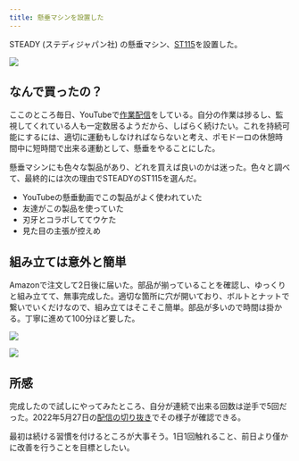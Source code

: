```yaml
---
title: 懸垂マシンを設置した
---
```

STEADY (ステディジャパン社) の懸垂マシン、[ST115](https://www.amazon.co.jp/dp/B09K3QQBKH)を設置した。

![](https://lh3.googleusercontent.com/docs/ADP-6oFdnon-NKQbRpIrxOtyDxr-YIFm70E5cGznipcRp0TWP-U5LxEhoglhwDjaAQZe01hlnv7I2HgnfWDBD0z1h5mv0MKzg0B3VNzL72fsmtN-34biwJKISIVZ1jdmKK2_lJKSSipZ_jZvqk30BHt559mua59efOoIlwxZL3P4p-qL2Tv6IFplqzLZbahB4epaQLYo7tHuxA6GDpU473VmHg8crxCBL1MDWktnDTw_VKtvGrCB9acu1J9JWkzfPD8qS6_pgA6YNQPA-UwXjkHayxPaplRDeFfdqcXMhjUgt2LrPof89V9HZGgvBamH9e5hNeeRMo0WvGzuoINMo-BikieZLIQUW1RTt_-iNpAk2I2o8kUYvgACy2nIQp08TOtrNeQaxRcZ8OwIMjyGFQKsUbxAZ5V9bxUvuDcElEszSFJTx3qqRwplSL4OnT85_MjDlLne76gI7necQwrcWjur_8CgkhAoMPTGbnoxRPjaSm7jD19W026_BG6hfL__ts9UuVGBAIjBWGqX0Uqi64EvaDkDj7QRBK7h3DfzAbTqlPdsuy9Zy1f_2TydPylHZZlYt5tCbxKHqeBAjIU1IZCStvJsbeXKTfjzSEcyhD-Dv0pLskhZ26e6n6vSCKO6Q7iTRhbIjmjDQvYOAT527g1MgJiL77zKwmFaQS4WlonyO1YI3X0u8eOIfv2864yusA65v0PGfz6GrD8BOCaETIwl2Nv-cRt30NF9mjSI6ZFnt_Ux2dbyK9IPzTipq0Sf3Wk0NFzLB-xYOGLRPAAT4DWZ-_H-nkbk766Ea-_XPWq-QT-x7EiH6UchaIBUaQ9kdMT3sPWAeZwX6lu1YVjin1ukNo-hpyW7KNUX332kzM4y9BNFuBHBLq4qBOoQbJKHzZgoLIMmxsBLhD5jyQ69_qZZYKTPgjwEW_rzJkfLB0Exga3uPGA5e6DBRTQ6xO6kE8kIgXs7so7w-vbo-incyWNZGWgqaZoKeXr7fGfFjgGA5U8VDCBZ2y5ZGU25QIyXSnYnbzqEHEt4zKRfdDmyXiazO64P56-VcLEY6tKTK3q4U9Yhyi20ZVchQDIeDuswxA5J4E3ZarwtQWUN7V5RPFOAKpQkquqGLKQo9eLx92-VbeggEDuodpX5DqyxgRATsspurW__zboiuHxaPoeNIgvbaWPgkdfa584Gp6w4BcliTFn9aIPCDZStx25gyLfmA54Vj1Zj9bEb9KUx-hCPBmY-1lL-3vsv38RfsuC_CwRTkUKP-OS1)

なんで買ったの？
--------

ここのところ毎日、YouTubeで[作業配信](https://www.youtube.com/c/r7kamura)をしている。自分の作業は捗るし、監視してくれている人も一定数居るようだから、しばらく続けたい。これを持続可能にするには、適切に運動もしなければならないと考え、ポモドーロの休憩時間中に短時間で出来る運動として、懸垂をやることにした。

懸垂マシンにも色々な製品があり、どれを買えば良いのかは迷った。色々と調べて、最終的には次の理由でSTEADYのST115を選んだ。

*   YouTubeの懸垂動画でこの製品がよく使われていた
*   友達がこの製品を使っていた
*   刃牙とコラボしててウケた
*   見た目の主張が控えめ

組み立ては意外と簡単
----------

Amazonで注文して2日後に届いた。部品が揃っていることを確認し、ゆっくりと組み立てて、無事完成した。適切な箇所に穴が開いており、ボルトとナットで繋いでいくだけなので、組み立てはそこそこ簡単。部品が多いので時間は掛かる。丁寧に進めて100分ほど要した。

![](https://lh3.googleusercontent.com/docs/ADP-6oHaYR4x2jVGvYm1zxuDF5z16GbzaoUOvdUgzIXV1C4QUA7eI4R4eadNZ5FllcweN_VVehA3_z4eCSCKC5OVLg4w6KuRDJSpPs9MmfAjGqK7EYi0wbXygYHHaFj60YD-4gXIWnB3rB34bwDTdgU8eZRFzI6NWBTg6kQpcXEBFXGk6n4UHHETGz09q9gEHw9fITFfgCsEWjmbvuU9r-qTOKME0n_qoqzvncePdcq897bsHcz4Gp_wvNt78hP0yBYz0NBE-3NYnOQUKyOdgFM9_mtDahb4hlGM63iQdf3ytS7_EodtbWH8ZQIfTTU3MDZwuZApMRUCTUgsIhNMC9NzY_GETlh1TZNOc5k83SZyDRucuSTlVGLowOMLM2TKLEfAT44GJ1NCfKhuzM34LEycGS6k8bvYOvJJOnrWMlqw20D5I_vC_sDRisdOnSbsl5_0GyrLBp8sOqjTLLjf9OXuNSNa64z2Nje6b2rmp83kz0zaa5V1NR2MhFyHDCcWpSlC9W92_PWn4wD0XLB95owWMBxc0_9kYOdiPvM4WR-EB6WJeExQjLpMLSIRv6NvHoLfpUCUkY_ylkpEXRhftx9PiuGPIH_ggV05Ro5nPyrJPtdfcXpkyFOjBoLlb8x_EV1PFgmUufqJqKe5kJSpMVIJ3oH9bNRli1I189FrUnZdl5uhVyQAZ3l9mCFFRA-69r-DavKKnI5i8wCT5N_K62IlfIms5Zvg_gkbQqj6UquKv0-e_XALSP6R29rc7JrQadSvzkedT5R7UKLGtnL-VENCFvXNQPNzhVt4Ai73wXFK3-ASnZBqs7XPUkdOBHR0jQ5q3ipUPJUj4O9taA039u00c_-bNH6n1D9egUUzdf6t6iABF9aJVaVS6VrtgHV7Vq0Tg4OBiONnL7j8Z09y_QwyJDfEILwRIEwlnUB_GxWNEb__S1bJHdtRnZLcAkXlBRJxKzSJSN29-qGMDhswpnXHp63rR1VrccQWQYq5IKNjp1ambA8H6TpBLB7GvOkw5noZ0O6VBEnoIdVmuQ5qbugJHXYYi2qU_gn2C7-reTU4D0GpLxDYeD8LERbGqzHikxKAWyslZAU_x_RmcCyq9q-NB-p4Fe2A_rH5BqiBo1kbeQEomKXEdG9x0aiS09qQQzUDGmSeUJ-DyCnm-pLtfqhnRLDZxNLZVmv5vpIb_L1PU_n_NImIrwjwLtz-qFdKinJLn68bm2BHEWUNCZlaSTUERc_FhlvQmqx8twvTkXtqyQ1TJO3j)

![](https://lh3.googleusercontent.com/docs/ADP-6oHC3rMsbUxy8sZwUyvCZtp_OOZRO1n3hWqbGX6hW7l_araFiiKaBvO1nER4vcrOk0DZFuB-7v2mxw3LPTnVl_5C_rwqOerIf27OtwR79IYyLN6SZdR1eAyU2P5iHND4HY6FhiIUz_CVpezb_FGxuiD6vKcbsBJfXZ4Ou-7JX1IJwYrnlP2idBhfV7-T8-aCCG2UnC6UqCoVkokz07vTUQl2rasbDoM7h2wgZDb5uCmEbFQOJWvkstYUAlrC8UXZa3hbxTZAEEpmw4s2wYvV7TiJMHRWSlQqQluvToRGSK5xfGhWAmqHIjTVJtlfHFO4bXbZOD_CSIleMcHlxgvXYMTCmY-OZhGo7zlQ0kmNSvjH2aw55xjWLtVeW_nhI33m4EDvIGzOheDGxbfwHeQbHy4SBmKcPb2Z722pVlBp9dSyRRnGhbOtIBXRT5-Br85NdniVfyTA63TopAZBah-DUBW5lhW8D8N9gQaLjqm0bny2YlKt7RXXsfkrSRIo0f0Zv5kOJ0c4hrlRSl09pPELVDtgcBeAbLA3K39pjSKB0iDHLO4eN2LsMqz8yogjALY5ISkIuxUAIRlZb5kWGNvunTaIc93wENjEQvWs0PVz0H2JFXvw9lBhAibT821LCAcsgbCoeSg8r3yWoPOHGU2HTn1fO9cIiFwADqogtHt2lLoYusFD2yc76FFomAW2_-OS4pIpU9-_WlJQahoRLLQNjuD5Zuywm25QcMopg5upAJPFcbJzXUlJEmt3owzNpbmm7jhVCC00VMmx1d3agzp9NMDxT9A2STyqbkQgPWBqICad_pp7MH8SgwSzUKSP8p1oZKX4s_bpi-DNhYhW4mUJBHk6Y48ISK4wStMDSRuEtr5D2pljxD0bStS9nC-ByF-gfWP-cQd49xT7UmT72bREOJjc4uCZ1rDRY_rsLbzgXNRiRR-V-rV_9nMnkpVk12vhgc1HeiPJm4mGFX2iHbrYd5i8zBPgSAOZQvitPg0DGfbBngWF3I23cwAiLQ6JfsIpaSmHqIoRzmcftKEMHtosFfXLy2qaisgt4EwYPv08Mx70C_I4A1dyREjSgLBPx6_i2RiGlstUFKCz_VX47KNYOv3jXtylTUEXEEaSd4tLCtg5qIgRkXgoALCW9K9e-_FgXvQ_b8bxbwhvwZq1qPe5OsQ7-trSMW89fIfGv1PRn98am8dXdYrEVwJp4dBSjBhik_kYV4SSVPac8fA4d764oaoA1mLzLJzJsg6nKITTi4S_c3os)

所感
--

完成したので試しにやってみたところ、自分が連続で出来る回数は逆手で5回だった。2022年5月27日の[配信の切り抜き](https://www.youtube.com/clip/Ugkxy2NXpdlfZF0kT9s-MoCOrbB1wpWEryK9)でその様子が確認できる。

最初は続ける習慣を付けるところが大事そう。1日1回触れること、前日より僅かに改善を行うことを目標としたい。
